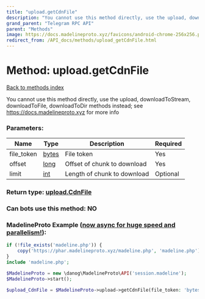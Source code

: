 ```yaml
---
title: "upload.getCdnFile"
description: "You cannot use this method directly, use the upload, downloadToStream, downloadToFile, downloadToDir methods instead; see https://docs.madelineproto.xyz for more info"
grand_parent: "Telegram RPC API"
parent: "Methods"
image: https://docs.madelineproto.xyz/favicons/android-chrome-256x256.png
redirect_from: /API_docs/methods/upload_getCdnFile.html
---
```

# Method: upload.getCdnFile
[Back to methods index](index.html)



You cannot use this method directly, use the upload, downloadToStream, downloadToFile, downloadToDir methods instead; see https://docs.madelineproto.xyz for more info

### Parameters:

| Name     |    Type       | Description | Required |
|----------|---------------|-------------|----------|
|file\_token|[bytes](/API_docs/types/bytes.html) | File token | Yes|
|offset|[long](/API_docs/types/long.html) | Offset of chunk to download | Yes|
|limit|[int](/API_docs/types/int.html) | Length of chunk to download | Optional|


### Return type: [upload.CdnFile](/API_docs/types/upload.CdnFile.html)

### Can bots use this method: **NO**


### MadelineProto Example ([now async for huge speed and parallelism!](https://docs.madelineproto.xyz/docs/ASYNC.html)):


```php
if (!file_exists('madeline.php')) {
    copy('https://phar.madelineproto.xyz/madeline.php', 'madeline.php');
}
include 'madeline.php';

$MadelineProto = new \danog\MadelineProto\API('session.madeline');
$MadelineProto->start();

$upload_CdnFile = $MadelineProto->upload->getCdnFile(file_token: 'bytes', offset: long, limit: int, );
```

